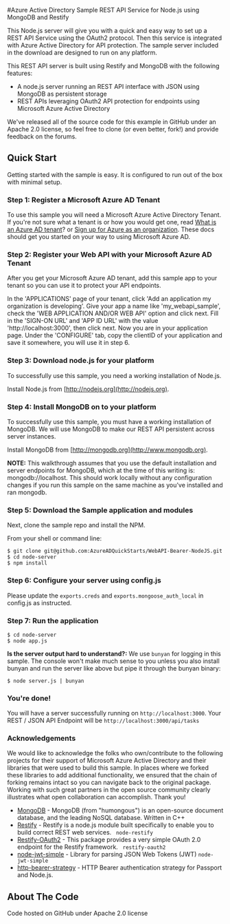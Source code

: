 #Azure Active Directory Sample REST API Service for Node.js using MongoDB and Restify

This Node.js server will give you with a quick and easy way to set up a REST API Service using the OAuth2 protocol. Then this service is integrated with Azure Active Directory for API protection. The sample server included in the download are designed to run on any platform.

This REST API server is built using Restify and MongoDB with the following features:

* A node.js server running an REST API interface with JSON using MongoDB as persistent storage
* REST APIs leveraging OAuth2 API protection for endpoints using Microsoft Azure Active Directory

We've released all of the source code for this example in GitHub under an Apache 2.0 license, so feel free to clone (or even better, fork!) and provide feedback on the forums.


## Quick Start

Getting started with the sample is easy. It is configured to run out of the box with minimal setup.

### Step 1: Register a Microsoft Azure AD Tenant

To use this sample you will need a Microsoft Azure Active Directory Tenant. If you're not sure what a tenant is or how you would get one, read [What is an Azure AD tenant](http://technet.microsoft.com/library/jj573650.aspx)? or [Sign up for Azure as an organization](http://azure.microsoft.com/en-us/documentation/articles/sign-up-organization/). These docs should get you started on your way to using Microsoft Azure AD.

### Step 2: Register your Web API with your Microsoft Azure AD Tenant

After you get your Microsoft Azure AD tenant, add this sample app to your tenant so you can use it to protect your API endpoints. 

In the 'APPLICATIONS' page of your tenant, click 'Add an application my organization is developing'. Give your app a name like 'my_webapi_sample', check the 'WEB APPLICATION AND/OR WEB API' option and click next. Fill in the 'SIGN-ON URL' and 'APP ID URL' with the value 'http://localhost:3000', then click next. Now you are in your application page. Under the 'CONFIGURE' tab, copy the clientID of your application and save it somewhere, you will use it in step 6. 

### Step 3: Download node.js for your platform
To successfully use this sample, you need a working installation of Node.js.

Install Node.js from [http://nodejs.org](http://nodejs.org).

### Step 4: Install MongoDB on to your platform

To successfully use this sample, you must have a working installation of MongoDB. We will use MongoDB to make our REST API persistent across server instances.

Install MongoDB from [http://mongodb.org](http://www.mongodb.org).

**NOTE:** This walkthrough assumes that you use the default installation and server endpoints for MongoDB, which at the time of this writing is: mongodb://localhost. This should work locally without any configuration changes if you run this sample on the same machine as you've installed and ran mongodb.


### Step 5: Download the Sample application and modules

Next, clone the sample repo and install the NPM.

From your shell or command line:

```
$ git clone git@github.com:AzureADQuickStarts/WebAPI-Bearer-NodeJS.git
$ cd node-server
$ npm install
```

### Step 6: Configure your server using config.js

Please update the `exports.creds` and `exports.mongoose_auth_local` in config.js as instructed.

### Step 7: Run the application

```
$ cd node-server
$ node app.js
```

**Is the server output hard to understand?:** We use `bunyan` for logging in this sample. The console won't make much sense to you unless you also install bunyan and run the server like above but pipe it through the bunyan binary:

```
$ node server.js | bunyan
```

### You're done!

You will have a server successfully running on `http://localhost:3000`. Your REST / JSON API Endpoint will be `http://localhost:3000/api/tasks`

### Acknowledgements

We would like to acknowledge the folks who own/contribute to the following projects for their support of Microsoft Azure Active Directory and their libraries that were used to build this sample. In places where we forked these libraries to add additional functionality, we ensured that the chain of forking remains intact so you can navigate back to the original package. Working with such great partners in the open source community clearly illustrates what open collaboration can accomplish. Thank you!


- [MongoDB](http://www.mongodb.org) - MongoDB (from "humongous") is an open-source document database, and the leading NoSQL database. Written in C++
- [Restify](http://mcavage.me/node-restify/) - Restify is a node.js module built specifically to enable you to build correct REST web services. ``` node-restify```
- [Restify-OAuth2](https://github.com/domenic/restify-oauth2) - This package provides a very simple OAuth 2.0 endpoint for the Restify framework. ``` restify-oauth2```
- [node-jwt-simple](https://github.com/hokaccha/node-jwt-simple) - Library for parsing JSON Web Tokens (JWT) ```node-jwt-simple```
- [http-bearer-strategy](https://github.com/jaredhanson/passport-http-bearer) - HTTP Bearer authentication strategy for Passport and Node.js.




## About The Code

Code hosted on GitHub under Apache 2.0 license
